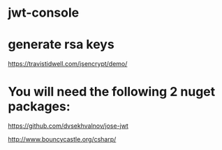# jwt-console

# generate rsa keys
https://travistidwell.com/jsencrypt/demo/

# You will need the following 2 nuget packages:

https://github.com/dvsekhvalnov/jose-jwt

http://www.bouncycastle.org/csharp/

